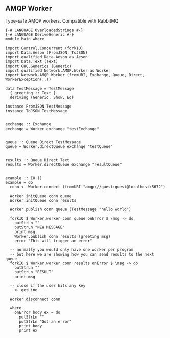 AMQP Worker
-----------

Type-safe AMQP workers. Compatible with RabbitMQ

    {-# LANGUAGE OverloadedStrings #-}
    {-# LANGUAGE DeriveGeneric #-}
    module Main where

    import Control.Concurrent (forkIO)
    import Data.Aeson (FromJSON, ToJSON)
    import qualified Data.Aeson as Aeson
    import Data.Text (Text)
    import GHC.Generics (Generic)
    import qualified Network.AMQP.Worker as Worker
    import Network.AMQP.Worker (fromURI, Exchange, Queue, Direct, WorkerException(..))

    data TestMessage = TestMessage
      { greeting :: Text }
      deriving (Generic, Show, Eq)

    instance FromJSON TestMessage
    instance ToJSON TestMessage


    exchange :: Exchange
    exchange = Worker.exchange "testExchange"


    queue :: Queue Direct TestMessage
    queue = Worker.directQueue exchange "testQueue"


    results :: Queue Direct Text
    results = Worker.directQueue exchange "resultQueue"


    example :: IO ()
    example = do
      conn <- Worker.connect (fromURI "amqp://guest:guest@localhost:5672")

      Worker.initQueue conn queue
      Worker.initQueue conn results

      Worker.publish conn queue (TestMessage "hello world")

      forkIO $ Worker.worker conn queue onError $ \msg -> do
        putStrLn ""
        putStrLn "NEW MESSAGE"
        print msg
        Worker.publish conn results (greeting msg)
        error "This will trigger an error"

      -- normally you would only have one worker per program
      -- but here we are showing how you can send results to the next queue
      forkIO $ Worker.worker conn results onError $ \msg -> do
        putStrLn ""
        putStrLn "RESULT"
        print msg

      -- close if the user hits any key
      _ <- getLine

      Worker.disconnect conn

      where
        onError body ex = do
          putStrLn ""
          putStrLn "Got an error"
          print body
          print ex
